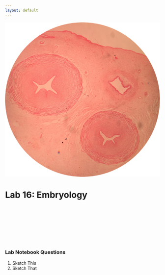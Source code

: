 ```yaml
---
layout: default
---
```


![Splash_IMAGE](./assets/images/splashImage_umbilicalCord.png)

# Lab 16: Embryology



<br>
<br>
<br>
<br>
<br>
<br>
<br>



### Lab Notebook Questions

1.  Sketch This
2.  Sketch That

